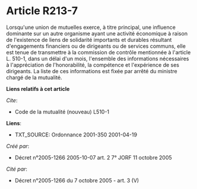 # Article R213-7

Lorsqu'une union de mutuelles exerce, à titre principal, une influence dominante sur un autre organisme ayant une activité
économique à raison de l'existence de liens de solidarité importants et durables résultant d'engagements financiers ou de
dirigeants ou de services communs, elle est tenue de transmettre à la commission de contrôle mentionnée à l'article L. 510-1,
dans un délai d'un mois, l'ensemble des informations nécessaires à l'appréciation de l'honorabilité, la compétence et
l'expérience de ses dirigeants. La liste de ces informations est fixée par arrêté du ministre chargé de la mutualité.

**Liens relatifs à cet article**

_Cite_:

  - Code de la mutualité (nouveau) L510-1

**Liens**:

  - TXT_SOURCE: Ordonnance 2001-350 2001-04-19

_Créé par_:

  - Décret n°2005-1266 2005-10-07 art. 2 7° JORF 11 octobre 2005

_Cité par_:

  - Décret n°2005-1266 du 7 octobre 2005 - art. 3 (V)
